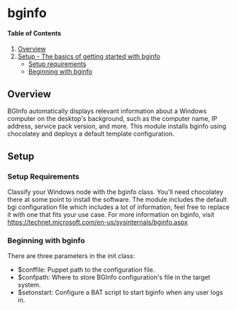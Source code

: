 # bginfo

#### Table of Contents

1. [Overview](#overview)
2. [Setup - The basics of getting started with bginfo](#setup)
    * [Setup requirements](#setup-requirements)
    * [Beginning with bginfo](#beginning-with-skel)

## Overview

BGInfo automatically displays relevant information about a Windows computer on the desktop's background, such as the computer name, IP address, service pack version, and more. This module installs bginfo using chocolatey and deploys a default template configuration.

## Setup

### Setup Requirements 
Classify your Windows node with the bginfo class. You'll need chocolatey there at some point to install the software.
The module includes the default bgi configuration file which includes a lot of information, feel free to replace it with one that fits your use case.
For more information on bginfo, visit https://technet.microsoft.com/en-us/sysinternals/bginfo.aspx

### Beginning with bginfo

There are three parameters in the init class:
 * $conffile: Puppet path to the configuration file.
 * $confpath: Where to store BGInfo configuration's file in the target system.
 * $setonstart: Configure a BAT script to start bginfo when any user logs in.
